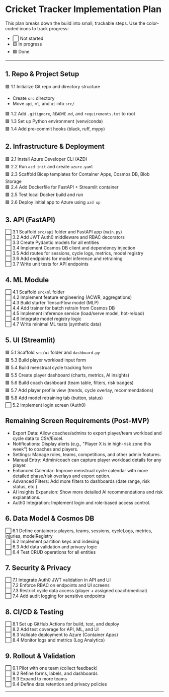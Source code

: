 # Cricket Tracker Implementation Plan

This plan breaks down the build into small, trackable steps. Use the color-coded icons to track progress:
- ⬜ Not started
- 🟨 In progress
- 🟩 Done

---

## 1. Repo & Project Setup


🟩 1.1 Initialize Git repo and directory structure  
- Create `src` directory
- Move `api`, `ml`, and `ui` into `src/`  

🟩 1.2 Add `.gitignore`, `README.md`, and `requirements.txt` to root  
🟩 1.3 Set up Python environment (venv/conda)  
🟩 1.4 Add pre-commit hooks (black, ruff, mypy)  

## 2. Infrastructure & Deployment

🟩 2.1 Install Azure Developer CLI (AZD)  
🟩 2.2 Run `azd init` and create `azure.yaml`  
🟩 2.3 Scaffold Bicep templates for Container Apps, Cosmos DB, Blob Storage  
🟩 2.4 Add Dockerfile for FastAPI + Streamlit container  
🟩 2.5 Test local Docker build and run  
🟩 2.6 Deploy initial app to Azure using `azd up`  


## 3. API (FastAPI)

⬜ 3.1 Scaffold `src/api` folder and FastAPI app (`main.py`)  
⬜ 3.2 Add JWT Auth0 middleware and RBAC decorators  
⬜ 3.3 Create Pydantic models for all entities  
⬜ 3.4 Implement Cosmos DB client and dependency injection  
⬜ 3.5 Add routes for sessions, cycle logs, metrics, model registry  
⬜ 3.6 Add endpoints for model inference and retraining  
⬜ 3.7 Write unit tests for API endpoints  


## 4. ML Module

⬜ 4.1 Scaffold `src/ml` folder  
⬜ 4.2 Implement feature engineering (ACWR, aggregations)  
⬜ 4.3 Build starter TensorFlow model (MLP)  
⬜ 4.4 Add trainer for batch retrain from Cosmos DB  
⬜ 4.5 Implement inference service (load/serve model, hot-reload)  
⬜ 4.6 Integrate model registry logic  
⬜ 4.7 Write minimal ML tests (synthetic data)  


## 5. UI (Streamlit)

🟩 5.1 Scaffold `src/ui` folder and `dashboard.py`  
🟩 5.3 Build player workload input form  
🟩 5.4 Build menstrual cycle tracking form  
🟩 5.5 Create player dashboard (charts, metrics, AI insights)  
🟩 5.6 Build coach dashboard (team table, filters, risk badges)  
🟩 5.7 Add player profile view (trends, cycle overlay, recommendations)  
🟩 5.8 Add model retraining tab (button, status)  
⬜ 5.2 Implement login screen (Auth0)  

## Remaining Screen Requirements (Post-MVP)

- Export Data: Allow coaches/admins to export player/team workload and cycle data to CSV/Excel.
- Notifications: Display alerts (e.g., "Player X is in high-risk zone this week") to coaches and players.
- Settings: Manage roles, teams, competitions, and other admin features.
- Manual Entry: Admin/coach can capture player workload details for any player.
- Enhanced Calendar: Improve menstrual cycle calendar with more detailed phase/risk overlays and export option.
- Advanced Filters: Add more filters to dashboards (date range, risk status, etc.).
- AI Insights Expansion: Show more detailed AI recommendations and risk explanations.
- Auth0 Integration: Implement login and role-based access control.

## 6. Data Model & Cosmos DB

⬜ 6.1 Define containers: players, teams, sessions, cycleLogs, metrics, injuries, modelRegistry  
⬜ 6.2 Implement partition keys and indexing  
⬜ 6.3 Add data validation and privacy logic  
⬜ 6.4 Test CRUD operations for all entities  

## 7. Security & Privacy

⬜ 7.1 Integrate Auth0 JWT validation in API and UI  
⬜ 7.2 Enforce RBAC on endpoints and UI screens  
⬜ 7.3 Restrict cycle data access (player + assigned coach/medical)  
⬜ 7.4 Add audit logging for sensitive endpoints  

## 8. CI/CD & Testing

⬜ 8.1 Set up GitHub Actions for build, test, and deploy  
⬜ 8.2 Add test coverage for API, ML, and UI  
⬜ 8.3 Validate deployment to Azure (Container Apps)  
⬜ 8.4 Monitor logs and metrics (Log Analytics)  

## 9. Rollout & Validation

⬜ 9.1 Pilot with one team (collect feedback)  
⬜ 9.2 Refine forms, labels, and dashboards  
⬜ 9.3 Expand to more teams  
⬜ 9.4 Define data retention and privacy policies  

---